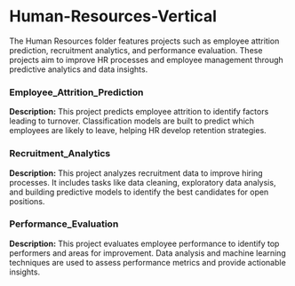 # Human-Resources-Vertical
The Human Resources folder features projects such as employee attrition prediction, recruitment analytics, and performance evaluation. These projects aim to improve HR processes and employee management through predictive analytics and data insights.
<p style="font-size:12px;">
  
### Employee_Attrition_Prediction
**Description:** This project predicts employee attrition to identify factors leading to turnover. Classification models are built to predict which employees are likely to leave, helping HR develop retention strategies.

### Recruitment_Analytics
**Description:** This project analyzes recruitment data to improve hiring processes. It includes tasks like data cleaning, exploratory data analysis, and building predictive models to identify the best candidates for open positions.

### Performance_Evaluation
**Description:** This project evaluates employee performance to identify top performers and areas for improvement. Data analysis and machine learning techniques are used to assess performance metrics and provide actionable insights.
